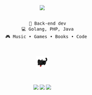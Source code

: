 <div align="center">
<img src="https://readme-typing-svg.demolab.com?font=Inconsolata&weight=500&size=50&duration=4000&pause=300&color=A7A459&center=true&vCenter=true&multiline=true&repeat=false&random=false&width=1300&height=140&lines=Hello+hello;+%E2%9C%A9" width="70%" />
<br><br>
<pre>
    💼 Back-end dev
    💻 Golang, PHP, Java
    🎮 Music • Games • Books • Code 
</pre>
<br><br>
<img src="https://github.com/llerabietech/llerabietech/blob/main/assets/black-cat.gif" height="40" />
<br><br><br>
  
[![](https://img.shields.io/badge/linkedin-grey)](http://linkedin.com/)
[![](https://img.shields.io/badge/habr-8A2BE2)](https://career.habr.com/llerabie)
[![](https://img.shields.io/badge/telegram-blue)](https://telegram.me/llerabie)
</div>
